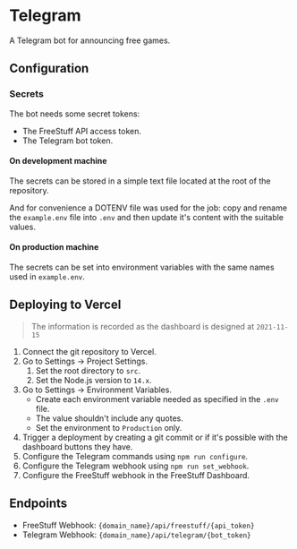 
# Telegram

A Telegram bot for announcing free games.

## Configuration

### Secrets

The bot needs some secret tokens:

- The FreeStuff API access token.
- The Telegram bot token.

#### On development machine

The secrets can be stored in a simple text file located at the root of the repository.

And for convenience a DOTENV file was used for the job: copy and rename the `example.env` file into `.env` and then update it's content with the suitable values.

#### On production machine

The secrets can be set into environment variables with the same names used in `example.env`.

## Deploying to Vercel

> The information is recorded as the dashboard is designed at `2021-11-15`

1. Connect the git repository to Vercel.
2. Go to Settings -> Project Settings.
    1. Set the root directory to `src`.
    2. Set the Node.js version to `14.x`.
3. Go to Settings -> Environment Variables.
    - Create each environment variable needed as specified in the `.env` file.
    - The value shouldn't include any quotes.
    - Set the environment to `Production` only.
4. Trigger a deployment by creating a git commit or if it's possible with the dashboard buttons they have.
5. Configure the Telegram commands using `npm run configure`.
6. Configure the Telegram webhook using `npm run set_webhook`.
7. Configure the FreeStuff webhook in the FreeStuff Dashboard.

## Endpoints

- FreeStuff Webhook: `{domain_name}/api/freestuff/{api_token}`
- Telegram Webhook: `{domain_name}/api/telegram/{bot_token}`
